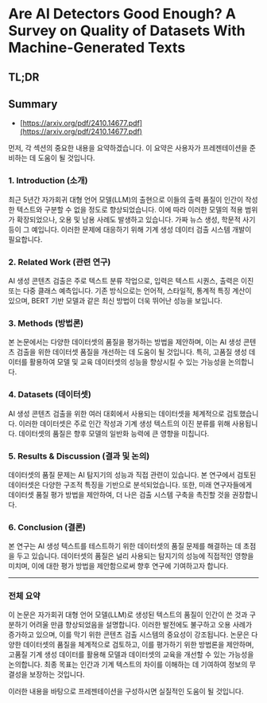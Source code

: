 # Are AI Detectors Good Enough? A Survey on Quality of Datasets With Machine-Generated Texts
## TL;DR
## Summary
- [https://arxiv.org/pdf/2410.14677.pdf](https://arxiv.org/pdf/2410.14677.pdf)

먼저, 각 섹션의 중요한 내용을 요약하겠습니다. 이 요약은 사용자가 프레젠테이션을 준비하는 데 도움이 될 것입니다.

### 1. Introduction (소개)
최근 5년간 자가회귀 대형 언어 모델(LLM)의 출현으로 이들의 출력 품질이 인간이 작성한 텍스트와 구분할 수 없을 정도로 향상되었습니다. 이에 따라 이러한 모델의 적용 범위가 확장되었으나, 오용 및 남용 사례도 발생하고 있습니다. 가짜 뉴스 생성, 학문적 사기 등이 그 예입니다. 이러한 문제에 대응하기 위해 기계 생성 데이터 검출 시스템 개발이 필요합니다.

### 2. Related Work (관련 연구)
AI 생성 콘텐츠 검출은 주로 텍스트 분류 작업으로, 입력은 텍스트 시퀀스, 출력은 이진 또는 다중 클래스 예측입니다. 기존 방식으로는 언어적, 스타일적, 통계적 특징 계산이 있으며, BERT 기반 모델과 같은 최신 방법이 더욱 뛰어난 성능을 보입니다.

### 3. Methods (방법론)
본 논문에서는 다양한 데이터셋의 품질을 평가하는 방법을 제안하며, 이는 AI 생성 콘텐츠 검출을 위한 데이터셋 품질을 개선하는 데 도움이 될 것입니다. 특히, 고품질 생성 데이터를 활용하여 모델 및 교육 데이터셋의 성능을 향상시킬 수 있는 가능성을 논의합니다.

### 4. Datasets (데이터셋)
AI 생성 콘텐츠 검출을 위한 여러 대회에서 사용되는 데이터셋을 체계적으로 검토했습니다. 이러한 데이터셋은 주로 인간 작성과 기계 생성 텍스트의 이진 분류를 위해 사용됩니다. 데이터셋의 품질은 향후 모델의 일반화 능력에 큰 영향을 미칩니다.

### 5. Results & Discussion (결과 및 논의)
데이터셋의 품질 문제는 AI 탐지기의 성능과 직접 관련이 있습니다. 본 연구에서 검토된 데이터셋은 다양한 구조적 특징을 기반으로 분석되었습니다. 또한, 미래 연구자들에게 데이터셋 품질 평가 방법을 제안하여, 더 나은 검출 시스템 구축을 촉진할 것을 권장합니다.

### 6. Conclusion (결론)
본 연구는 AI 생성 텍스트를 테스트하기 위한 데이터셋의 품질 문제를 해결하는 데 초점을 두고 있습니다. 데이터셋의 품질은 널리 사용되는 탐지기의 성능에 직접적인 영향을 미치며, 이에 대한 평가 방법을 제안함으로써 향후 연구에 기여하고자 합니다.

---

### 전체 요약
이 논문은 자가회귀 대형 언어 모델(LLM)로 생성된 텍스트의 품질이 인간이 쓴 것과 구분하기 어려울 만큼 향상되었음을 설명합니다. 이러한 발전에도 불구하고 오용 사례가 증가하고 있으며, 이를 막기 위한 콘텐츠 검출 시스템의 중요성이 강조됩니다. 논문은 다양한 데이터셋의 품질을 체계적으로 검토하고, 이를 평가하기 위한 방법론을 제안하며, 고품질 기계 생성 데이터를 활용해 모델과 데이터셋의 교육을 개선할 수 있는 가능성을 논의합니다. 최종 목표는 인간과 기계 텍스트의 차이를 이해하는 데 기여하여 정보의 무결성을 보장하는 것입니다.

이러한 내용을 바탕으로 프레젠테이션을 구성하시면 실질적인 도움이 될 것입니다.